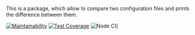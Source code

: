 This is a package, which allow to compare two configuration files and prints the difference between them.

[![Maintainability](https://api.codeclimate.com/v1/badges/cb6f35a9023d0307cc51/maintainability)](https://codeclimate.com/github/ivankl/backend-project-lvl2/maintainability) [![Test Coverage](https://api.codeclimate.com/v1/badges/cb6f35a9023d0307cc51/test_coverage)](https://codeclimate.com/github/ivankl/backend-project-lvl2/test_coverage) ![Node CI](https://github.com/ivankl/backend-project-lvl2/workflows/CI/badge.svg)]
